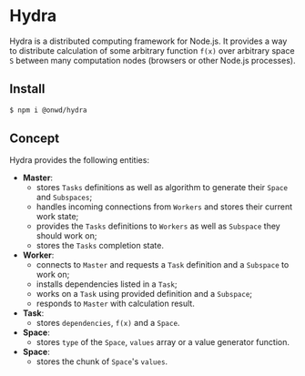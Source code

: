 # Hydra

Hydra is a distributed computing framework for Node.js. It provides a way to distribute calculation of some arbitrary function `f(x)` over arbitrary space `S` between many computation nodes (browsers or other Node.js processes).

## Install

```bash
$ npm i @onwd/hydra
```

## Concept

Hydra provides the following entities:
  - **Master**:
    - stores `Tasks` definitions as well as algorithm to generate their `Space` and `Subspaces`;
    - handles incoming connections from `Workers` and stores their current work state;
    - provides the `Tasks` definitions to `Workers` as well as `Subspace` they should work on;
    - stores the `Tasks` completion state.
  - **Worker**:
    - connects to `Master` and requests a `Task` definition and a `Subspace` to work on;
    - installs dependencies listed in a `Task`;
    - works on a `Task` using provided definition and a `Subspace`;
    - responds to `Master` with calculation result.
  - **Task**:
    - stores `dependencies`, `f(x)` and a `Space`.
  - **Space**:
    - stores `type` of the `Space`, `values` array or a value generator function.
  - **Space**:
    - stores the chunk of `Space`'s `values`.
